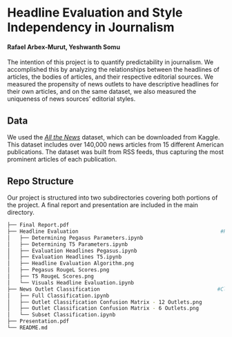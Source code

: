 # Headline Evaluation and Style Independency in Journalism

####  Rafael Arbex-Murut, Yeshwanth Somu

The intention of this project is to quantify predictability in journalism. We accomplished this by analyzing the relationships between the headlines of articles, the bodies of articles, and their respective editorial sources. We measured the propensity of news outlets to have descriptive headlines for their own articles, and on the same dataset, we also measured the uniqueness of news sources’ editorial styles.

## Data 

We used the [*All the News*](https://www.kaggle.com/datasets/snapcrack/all-the-news) dataset, which can be downloaded from Kaggle.  This dataset includes over 140,000 news articles from 15 different American publications. The dataset was built from RSS feeds, thus capturing the most prominent articles of each publication.

## Repo Structure

Our project is structured into two subdirectories covering both portions of the project. A final report and presentation are included in the main directory.

```bash
├── Final Report.pdf
├── Headline Evaluation                                              #Headline evaluation using T5 and Pegasus. Algorithm and results included as png files
│   ├── Determining Pegasus Parameters.ipynb
│   ├── Determining T5 Parameters.ipynb
│   ├── Evaluation Headlines Pegasus.ipynb
│   ├── Evaluation Headlines T5.ipynb
│   ├── Headline Evaluation Algorithm.png
│   ├── Pegasus RougeL Scores.png
│   ├── T5 RougeL Scores.png
│   └── Visuals Headline Evaluation.ipynb
├── News Outlet Classification                                      #Classification done on full set of 12 news putlets, and subset of 6 news outlets
│   ├── Full Classification.ipynb
│   ├── Outlet Classification Confusion Matrix - 12 Outlets.png
│   ├── Outlet Classification Confusion Matrix - 6 Outlets.png
│   └── Subset Classification.ipynb
├── Presentation.pdf
└── README.md
```
